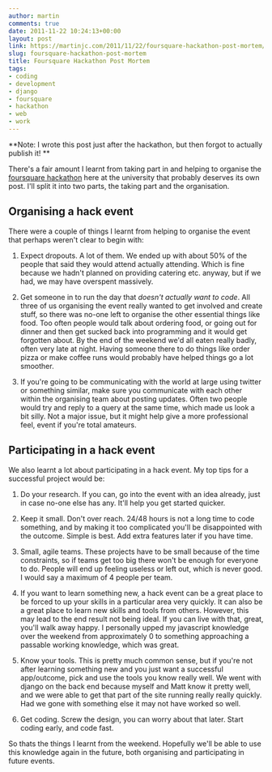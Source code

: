 ```yaml
---
author: martin
comments: true
date: 2011-11-22 10:24:13+00:00
layout: post
link: https://martinjc.com/2011/11/22/foursquare-hackathon-post-mortem/
slug: foursquare-hackathon-post-mortem
title: Foursquare Hackathon Post Mortem
tags:
- coding
- development
- django
- foursquare
- hackathon
- web
- work
---
```


**Note: I wrote this post just after the hackathon, but then forgot to actually publish it! **

There's a fair amount I learnt from taking part in and helping to organise the [foursquare hackathon](/2011/09/14/foursquare-hackathon/) here at the university that probably deserves its own post. I'll split it into two parts, the taking part and the organisation.


## Organising a hack event


There were a couple of things I learnt from helping to organise the event that perhaps weren't clear to begin with:




  1. Expect dropouts. A lot of them. We ended up with about 50% of the people that said they would attend actually attending. Which is fine because we hadn't planned on providing catering etc. anyway, but if we had, we may have overspent massively.


  2. Get someone in to run the day that _doesn't actually want to code_. All three of us organising the event really wanted to get involved and create stuff, so there was no-one left to organise the other essential things like food. Too often people would talk about ordering food, or going out for dinner and then get sucked back into programming and it would get forgotten about. By the end of the weekend we'd all eaten really badly, often very late at night. Having someone there to do things like order pizza or make coffee runs would probably have helped things go a lot smoother.


  3. If you're going to be communicating with the world at large using twitter or something similar, make sure you communicate with each other within the organising team about posting updates. Often two people would try and reply to a query at the same time, which made us look a bit silly. Not a major issue, but it might help give a more professional feel, event if you're total amateurs.




## Participating in a hack event


We also learnt a lot about participating in a hack event. My top tips for a successful project would be:




  1. Do your research. If you can, go into the event with an idea already, just in case no-one else has any. It'll help you get started quicker.


  2. Keep it small. Don't over reach. 24/48 hours is not a long time to code something, and by making it too complicated you'll be disappointed with the outcome. Simple is best. Add extra features later if you have time.


  3. Small, agile teams. These projects have to be small because of the time constraints, so if teams get too big there won't be enough for everyone to do. People will end up feeling useless or left out, which is never good. I would say a maximum of 4 people per team.


  4. If you want to learn something new, a hack event can be a great place to be forced to up your skills in a particular area very quickly. It can also be a great place to learn new skills and tools from others. However, this may lead to the end result not being ideal. If you can live with that, great, you'll walk away happy. I personally upped my javascript knowledge over the weekend from approximately 0 to something approaching a passable working knowledge, which was great.


  5. Know your tools. This is pretty much common sense, but if you're not after learning something new and you just want a successful app/outcome, pick and use the tools you know really well. We went with django on the back end because myself and Matt know it pretty well, and we were able to get that part of the site running really really quickly. Had we gone with something else it may not have worked so well.


  6. Get coding. Screw the design, you can worry about that later. Start coding early, and code fast.




So thats the things I learnt from the weekend. Hopefully we'll be able to use this knowledge again in the future, both organising and participating in future events.
